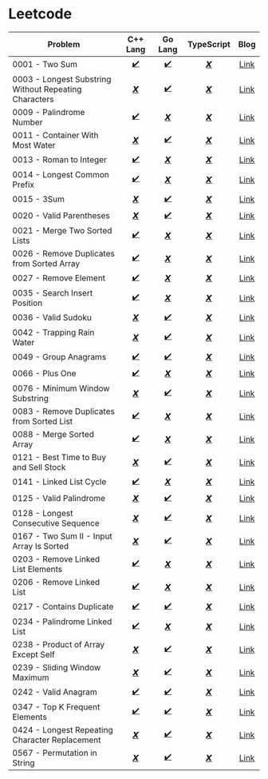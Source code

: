 # Leetcode

| Problem                                                          | C++ Lang           | Go Lang         | TypeScript              | Blog                                                 |       
| ---------------------------------------------------------------- | :----------------: | :-------------: | :---------------------: | :---------------------------------------------------:|
| 0001 - Two Sum                                                   | [✔️](CPP/0001.cpp)  | [✔️](GO/0001.go) | [𝙓]()                   | [Link](https://jyotirmoy.hashnode.dev/leetcode-0001) |
| 0003 - Longest Substring Without Repeating Characters            | [𝙓]()              | [✔️](GO/0003.go) | [𝙓]()                   | [Link](https://jyotirmoy.hashnode.dev/leetcode-0003) |
| 0009 - Palindrome Number                                         | [✔️](CPP/0009.cpp)  | [𝙓]()           | [𝙓]()                   | [Link](https://jyotirmoy.hashnode.dev/leetcode-) | 
| 0011 - Container With Most Water                                 | [𝙓]()              | [✔️](GO/0011.go) | [𝙓]()                   | [Link](https://jyotirmoy.hashnode.dev/leetcode-0011) | 
| 0013 - Roman to Integer                                          | [✔️](CPP/0013.cpp)  | [𝙓]()           | [𝙓]()                   | [Link](https://jyotirmoy.hashnode.dev/leetcode-) | 
| 0014 - Longest Common Prefix                                     | [✔️](CPP/0014.cpp)  | [𝙓]()           | [𝙓]()                   | [Link](https://jyotirmoy.hashnode.dev/leetcode-) | 
| 0015 - 3Sum                                                      | [𝙓]()              | [✔️](GO/0015.go) | [𝙓]()                   | [Link](https://jyotirmoy.hashnode.dev/leetcode-0015) |
| 0020 - Valid Parentheses                                         | [𝙓]()              | [✔️](GO/0020.go) | [𝙓]()                   | [Link](https://jyotirmoy.hashnode.dev/leetcode-0020) |
| 0021 - Merge Two Sorted Lists                                    | [✔️](CPP/0021.cpp)  | [𝙓]()           | [𝙓]()                   | [Link](https://jyotirmoy.hashnode.dev/leetcode-) | 
| 0026 - Remove Duplicates from Sorted Array                       | [✔️](CPP/0026.cpp)  | [𝙓]()           | [𝙓]()                   | [Link](https://jyotirmoy.hashnode.dev/leetcode-) | 
| 0027 - Remove Element                                            | [✔️](CPP/0027.cpp)  | [𝙓]()           | [𝙓]()                   | [Link](https://jyotirmoy.hashnode.dev/leetcode-) | 
| 0035 - Search Insert Position                                    | [✔️](CPP/0035.cpp)  | [𝙓]()           | [𝙓]()                   | [Link](https://jyotirmoy.hashnode.dev/leetcode-) | 
| 0036 - Valid Sudoku                                              | [𝙓]()              | [✔️](GO/0036.go) | [𝙓]()                   | [Link](https://jyotirmoy.hashnode.dev/leetcode-0036) |
| 0042 - Trapping Rain Water                                       | [𝙓]()              | [✔️](GO/0042.go) | [𝙓]()                   | [Link](https://jyotirmoy.hashnode.dev/leetcode-0042) |
| 0049 - Group Anagrams                                            | [✔️](CPP/0049.cpp)  | [✔️](GO/0049.go) | [𝙓]()                   | [Link](https://jyotirmoy.hashnode.dev/leetcode-0049) |
| 0066 - Plus One                                                  | [✔️](CPP/0066.cpp)  | [𝙓]()           | [𝙓]()                   | [Link](https://jyotirmoy.hashnode.dev/leetcode-) |
| 0076 - Minimum Window Substring                                  | [𝙓]()              | [✔️](GO/0076.go) | [𝙓]()                   | [Link](https://jyotirmoy.hashnode.dev/leetcode-0076) |
| 0083 - Remove Duplicates from Sorted List                        | [✔️](CPP/0083.cpp)  | [𝙓]()           | [𝙓]()                   | [Link](https://jyotirmoy.hashnode.dev/leetcode-) |
| 0088 - Merge Sorted Array                                        | [✔️](CPP/0088.cpp)  | [𝙓]()           | [𝙓]()                   | [Link](https://jyotirmoy.hashnode.dev/leetcode-) |
| 0121 - Best Time to Buy and Sell Stock                           | [𝙓]()              | [✔️](GO/0121.go) | [𝙓]()                   | [Link](https://jyotirmoy.hashnode.dev/leetcode-0121) |
| 0141 - Linked List Cycle                                         | [✔️](CPP/0141.cpp)  | [𝙓]()           | [𝙓]()                   | [Link](https://jyotirmoy.hashnode.dev/leetcode-) |
| 0125 - Valid Palindrome                                          | [𝙓]()              | [✔️](GO/0125.go) | [𝙓]()                   | [Link](https://jyotirmoy.hashnode.dev/leetcode-0125) |
| 0128 - Longest Consecutive Sequence                              | [𝙓]()              | [✔️](GO/0128.go) | [𝙓]()                   | [Link](https://jyotirmoy.hashnode.dev/leetcode-0128) |
| 0167 - Two Sum II - Input Array Is Sorted                        | [𝙓]()              | [✔️](GO/0167.go) | [𝙓]()                   | [Link](https://jyotirmoy.hashnode.dev/leetcode-0167) |
| 0203 - Remove Linked List Elements                               | [✔️](CPP/0203.cpp)  | [𝙓]()           | [𝙓]()                   | [Link](https://jyotirmoy.hashnode.dev/leetcode-) |
| 0206 - Remove Linked List                                        | [✔️](CPP/0206.cpp)  | [𝙓]()           | [𝙓]()                   | [Link](https://jyotirmoy.hashnode.dev/leetcode-) |
| 0217 - Contains Duplicate                                        | [✔️](CPP/0217.cpp)  | [✔️](GO/0217.go) | [𝙓]()                   | [Link](https://jyotirmoy.hashnode.dev/leetcode-0217) |
| 0234 - Palindrome Linked List                                    | [✔️](CPP/0234.cpp)  | [𝙓]()           | [𝙓]()                   | [Link](https://jyotirmoy.hashnode.dev/leetcode-) |
| 0238 - Product of Array Except Self                              | [𝙓]()              | [✔️](GO/0238.go) | [𝙓]()                   | [Link](https://jyotirmoy.hashnode.dev/leetcode-0238) |
| 0239 - Sliding Window Maximum                                    | [𝙓]()              | [✔️](GO/0239.go) | [𝙓]()                   | [Link](https://jyotirmoy.hashnode.dev/leetcode-0239) |
| 0242 - Valid Anagram                                             | [✔️](CPP/0242.cpp)  | [✔️](GO/0242.go) | [𝙓]()                   | [Link](https://jyotirmoy.hashnode.dev/leetcode-0242) |
| 0347 - Top K Frequent Elements                                   | [✔️](CPP/0347.cpp)  | [✔️](GO/0347.go) | [𝙓]()                   | [Link](https://jyotirmoy.hashnode.dev/leetcode-0347) |
| 0424 - Longest Repeating Character Replacement                   | [𝙓]()              | [✔️](GO/0424.go) | [𝙓]()                   | [Link](https://jyotirmoy.hashnode.dev/leetcode-0424) |
| 0567 - Permutation in String                                     | [𝙓]()              | [✔️](GO/0567.go) | [𝙓]()                   | [Link](https://jyotirmoy.hashnode.dev/leetcode-0567) |